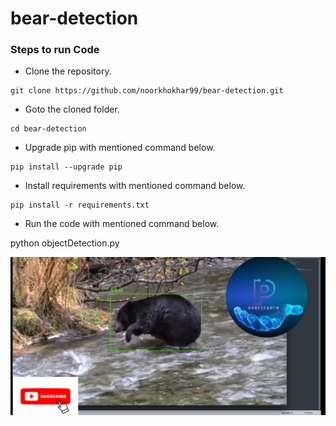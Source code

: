 # bear-detection



### Steps to run Code
- Clone the repository.
```
git clone https://github.com/noorkhokhar99/bear-detection.git
```
- Goto the cloned folder.
```
cd bear-detection

```
- Upgrade pip with mentioned command below.
```
pip install --upgrade pip
```
- Install requirements with mentioned command below.
```
pip install -r requirements.txt
```
- Run the code with mentioned command below.

python objectDetection.py

 


<p align="center">
<img src="https://github.com/noorkhokhar99/bear-detection/blob/main/Screen%20Shot%202022-12-29%20at%202.25.58%20pm.png">
</p>
